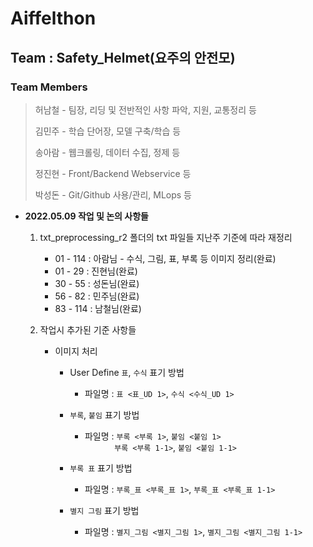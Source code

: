 # Aiffelthon
## Team : Safety_Helmet(요주의 안전모)
### Team Members
> 허남철 - 팀장, 리딩 및 전반적인 사항 파악, 지원, 교통정리 등
>
> 김민주 - 학습 단어장, 모델 구축/학습 등
>
> 송아람 - 웹크롤링, 데이터 수집, 정제 등
>
> 정진현 - Front/Backend Webservice 등
>
> 박성돈 - Git/Github 사용/관리, MLops 등

- __2022.05.09 작업 및 논의 사항들__
    1. txt_preprocessing_r2 폴더의 txt 파일들 지난주 기준에 따라 재정리  
        - 01 - 114 : 아람님 - 수식, 그림, 표, 부록 등 이미지 정리(완료)
        - 01 - 29  : 진현님(완료)   
        - 30 - 55  : 성돈님(완료)  
        - 56 - 82  : 민주님(완료)  
        - 83 - 114 : 남철님(완료)  


    2. 작업시 추가된 기준 사항들  
        - 이미지 처리  
            - User Define `표`, `수식` 표기 방법  
                - 파일명 : `표 <표_UD 1>`, `수식 <수식_UD 1>`  

            - `부록`, `붙임` 표기 방법  
                - 파일명 : `부록 <부록 1>`, `붙임 <붙임 1>`  
                &nbsp;&nbsp;&nbsp;&nbsp;&nbsp;&nbsp;&nbsp;&nbsp;&nbsp;&nbsp;&nbsp;&nbsp;`부록 <부록 1-1>`, `붙임 <붙임 1-1>`  

            - `부록 표` 표기 방법  
                - 파일명 : `부록_표 <부록_표 1>`, `부록_표 <부록_표 1-1>`  

            - `별지 그림` 표기 방법  
                - 파일명 : `별지_그림 <별지_그림 1>`, `별지_그림 <별지_그림 1-1>`  
